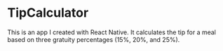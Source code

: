# TipCalculator

This is an app I created with React Native.
It calculates the tip for a meal based on three gratuity percentages (15%, 20%, and 25%).
